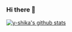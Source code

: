 ### Hi there 👋

[![y-shika's github stats](https://github-readme-stats.vercel.app/api?username=y-shika&count_private=true)](https://github.com/anuraghazra/github-readme-stats)

<!--
**y-shika/y-shika** is a ✨ _special_ ✨ repository because its `README.md` (this file) appears on your GitHub profile.

Here are some ideas to get you started:

- 🔭 I’m currently working on ...
- 🌱 I’m currently learning ...
- 👯 I’m looking to collaborate on ...
- 🤔 I’m looking for help with ...
- 💬 Ask me about ...
- 📫 How to reach me: ...
- 😄 Pronouns: ...
- ⚡ Fun fact: ...
-->
